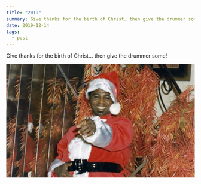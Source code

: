 ```yaml
---
title: "2019"
summary: Give thanks for the birth of Christ… then give the drummer some!
date: 2019-12-14
tags:
  - post
---
```

Give thanks for the birth of Christ… then give the drummer some!

![James Brown as Santa Claus](/static/img/James-Brown-Christmas-photo-1000.jpg "James Brown as Santa Claus")
